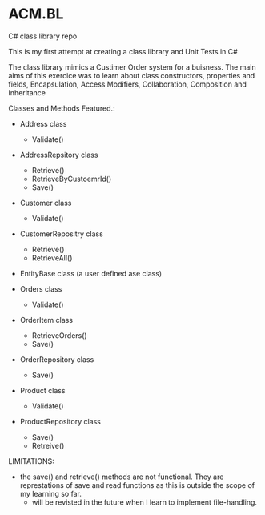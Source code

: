 # ACM.BL
 C# class library repo
 
 This is my first attempt at creating a class library and Unit Tests in C#
 
 The class library mimics a Custimer Order system for a buisness.
 The main aims of this exercice was to learn about class constructors, properties and fields, Encapsulation, Access Modifiers,
 Collaboration, Composition and Inheritance
 
 Classes and Methods Featured.: 
  - Address class
    - Validate()
    
  - AddressRepsitory class
    - Retrieve()    
    - RetrieveByCustoemrId()
    - Save()
    
  - Customer class
     - Validate()
     
  - CustomerRepositry class
     - Retrieve()
     - RetrieveAll()    
     
  - EntityBase class
  (a user defined ase class)
  
  - Orders class
    - Validate()    
    
  - OrderItem class
    - RetrieveOrders()
    - Save()
    
  - OrderRepository class
    - Save()
    
  - Product class
    - Validate()
    
  - ProductRepository class
    - Save()
    - Retreive()
  
 LIMITATIONS: 
 - the save() and retrieve() methods are not functional. They are represtations of save and read functions as this is outside the scope of my learning so far.
     - will be revisted in the future when I learn to implement file-handling.
